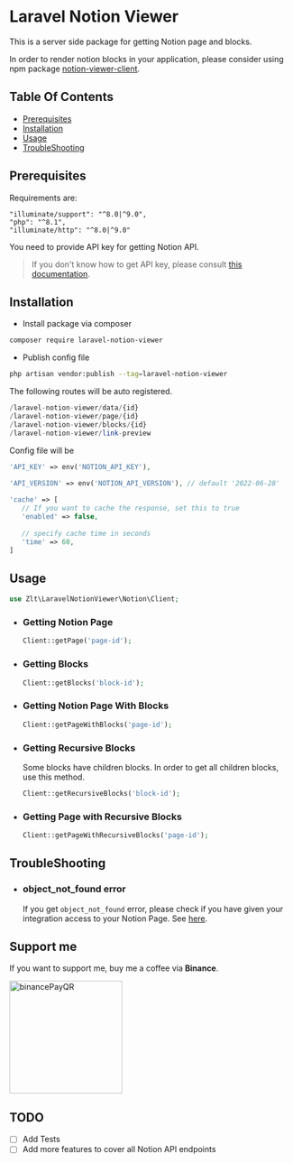# Laravel Notion Viewer

This is a server side package for getting Notion page and blocks.

In order to render notion blocks in your application, please consider using npm
package [notion-viewer-client](https://www.npmjs.com/package/notion-viewer-client).

## Table Of Contents

- [Prerequisites](#prerequisites)
- [Installation](#installation)
- [Usage](#usage)
- [TroubleShooting](#troubleshooting)

## Prerequisites

Requirements are:

```text
"illuminate/support": "^8.0|^9.0",
"php": "^8.1",
"illuminate/http": "^8.0|^9.0"
```

You need to provide API key for getting Notion API.
> If you don't know how to get API key, please consult [this documentation](Getting-Notion-API-Key.md).

## Installation

- Install package via composer

```bash
composer require laravel-notion-viewer
```

- Publish config file

```bash
php artisan vendor:publish --tag=laravel-notion-viewer
```

The following routes will be auto registered.

```php
/laravel-notion-viewer/data/{id}
/laravel-notion-viewer/page/{id}
/laravel-notion-viewer/blocks/{id}
/laravel-notion-viewer/link-preview
```

Config file will be

```php
'API_KEY' => env('NOTION_API_KEY'),

'API_VERSION' => env('NOTION_API_VERSION'), // default '2022-06-28'
   
'cache' => [
   // If you want to cache the response, set this to true
   'enabled' => false, 
   
   // specify cache time in seconds
   'time' => 60, 
]
```

## Usage

```php
use Zlt\LaravelNotionViewer\Notion\Client;
```

- ### Getting Notion Page

    ```php
    Client::getPage('page-id');
    ```

- ### Getting Blocks

    ```php
    Client::getBlocks('block-id');
    ```
- ### Getting Notion Page With Blocks

    ```php
    Client::getPageWithBlocks('page-id');
    ```
- ### Getting Recursive Blocks

  Some blocks have children blocks. In order to get all children blocks, use this method.
    ```php
    Client::getRecursiveBlocks('block-id');
    ```

- ### Getting Page with Recursive Blocks

    ```php
    Client::getPageWithRecursiveBlocks('page-id');
    ```

## TroubleShooting

- ### object_not_found error

  If you get `object_not_found` error, please check if you have given your integration access to your Notion Page.
  See [here](Getting-Notion-API-Key.md#giving-your-integration-access-to-your-notion-page).

## Support me

If you want to support me, buy me a coffee via **Binance**.

<img src="https://zawlintun.me/BinancePayQR.png" alt="binancePayQR" width="200"/>

## TODO

- [ ] Add Tests
- [ ] Add more features to cover all Notion API endpoints
